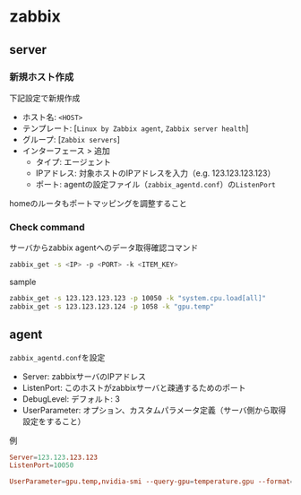 # zabbix

## server

### 新規ホスト作成

下記設定で新規作成

* ホスト名: `<HOST>`
* テンプレート: [`Linux by Zabbix agent`, `Zabbix server health`]
* グループ: [`Zabbix servers`]
* インターフェース > 追加
  * タイプ: エージェント
  * IPアドレス: 対象ホストのIPアドレスを入力（e.g. 123.123.123.123）
  * ポート: agentの設定ファイル（`zabbix_agentd.conf`）の`ListenPort`

homeのルータもポートマッピングを調整すること


### Check command

サーバからzabbix agentへのデータ取得確認コマンド

```bash
zabbix_get -s <IP> -p <PORT> -k <ITEM_KEY>
```

sample

```bash
zabbix_get -s 123.123.123.123 -p 10050 -k "system.cpu.load[all]"
zabbix_get -s 123.123.123.124 -p 1058 -k "gpu.temp"
```

## agent

`zabbix_agentd.conf`を設定

* Server: zabbixサーバのIPアドレス
* ListenPort: このホストがzabbixサーバと疎通するためのポート
* DebugLevel: デフォルト: 3
* UserParameter: オプション、カスタムパラメータ定義（サーバ側から取得設定をすること）

例

```conf
Server=123.123.123.123
ListenPort=10050

UserParameter=gpu.temp,nvidia-smi --query-gpu=temperature.gpu --format=csv,noheader,nounits -i 0
```

